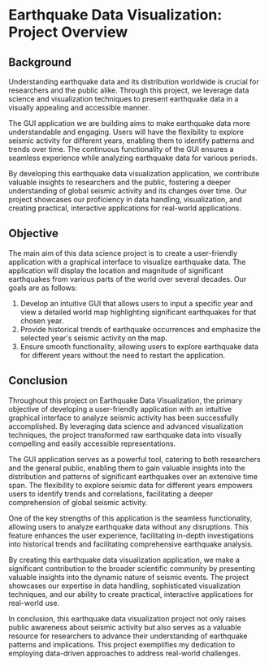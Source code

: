 # Earthquake Data Visualization: Project Overview

## Background

Understanding earthquake data and its distribution worldwide is crucial for researchers and the public alike. Through this project, we leverage data science and visualization techniques to present earthquake data in a visually appealing and accessible manner.

The GUI application we are building aims to make earthquake data more understandable and engaging. Users will have the flexibility to explore seismic activity for different years, enabling them to identify patterns and trends over time. The continuous functionality of the GUI ensures a seamless experience while analyzing earthquake data for various periods.

By developing this earthquake data visualization application, we contribute valuable insights to researchers and the public, fostering a deeper understanding of global seismic activity and its changes over time. Our project showcases our proficiency in data handling, visualization, and creating practical, interactive applications for real-world applications.

## Objective 
The main aim of this data science project is to create a user-friendly application with a graphical interface to visualize earthquake data. The application will display the location and magnitude of significant earthquakes from various parts of the world over several decades. Our goals are as follows:

1. Develop an intuitive GUI that allows users to input a specific year and view a detailed world map highlighting significant earthquakes for that chosen year.
2. Provide historical trends of earthquake occurrences and emphasize the selected year's seismic activity on the map.
3. Ensure smooth functionality, allowing users to explore earthquake data for different years without the need to restart the application.

## Conclusion

Throughout this project on Earthquake Data Visualization, the primary objective of developing a user-friendly application with an intuitive graphical interface to analyze seismic activity has been successfully accomplished. By leveraging data science and advanced visualization techniques, the project transformed raw earthquake data into visually compelling and easily accessible representations.

The GUI application serves as a powerful tool, catering to both researchers and the general public, enabling them to gain valuable insights into the distribution and patterns of significant earthquakes over an extensive time span. The flexibility to explore seismic data for different years empowers users to identify trends and correlations, facilitating a deeper comprehension of global seismic activity.

One of the key strengths of this application is the seamless functionality, allowing users to analyze earthquake data without any disruptions. This feature enhances the user experience, facilitating in-depth investigations into historical trends and facilitating comprehensive earthquake analysis.

By creating this earthquake data visualization application, we make a significant contribution to the broader scientific community by presenting valuable insights into the dynamic nature of seismic events. The project showcases our expertise in data handling, sophisticated visualization techniques, and our ability to create practical, interactive applications for real-world use.

In conclusion, this earthquake data visualization project not only raises public awareness about seismic activity but also serves as a valuable resource for researchers to advance their understanding of earthquake patterns and implications. This project exemplifies my dedication to employing data-driven approaches to address real-world challenges.
